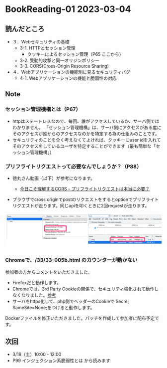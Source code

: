# BookReading-01 2023-03-04

## 読んだところ
- ３．Webセキュリティの基礎
  - 3-1. HTTPとセッション管理
    - クッキーによるセッション管理（P65 ここから）
  - 3-2. 受動的攻撃と同一オリジンポリシー
  - 3-3. CORS(Cross-Origin Resource Sharing)
- ４．Webアプリケーションの機能別に見るセキュリティバグ
  - 4-1. Webアプリケーションの機能と脆弱性の対応

## Note

### セッション管理機構とは（P67）

- httpはステートレスなので、毎回、誰がアクセスしているか、サーバ側ではわかりません。
「セッション管理機構」は、サーバ側にアクセスがある度にそのアクセスが誰からのアクセスなのかを特定する為の仕組みのことです。
- セキュリティのことを全く考えなくてよければ、クッキーにuser idを入れてそのアクセスをしているユーザを特定することができます（最も簡単な「セッション管理機構」）

### プリフライトリクエストって必要なんでしょうか？（P88）
- 徳丸さん動画（以下）が参考になります。

  - [今日こそ理解するCORS - プリフライトリクエストは本当に必要？](https://youtu.be/yBcnonX8Eak?t=674)

- ブラウザでcross originでpostのリクエストをするとoptionでプリフライトリクエストが走ります。同じapiを叩くときに2回requestが走ります。

![](./img/2023030401.png)

### Chromeで、/33/33-005b.html のカウンターが動かない
参加者の方からコメントをいただきました。

- Firefoxだと動作します。
- Chromeでは、3rd Party Cookieの関係で、セキュリティ強化されて動作しなくなりました。[参考](https://qiita.com/emacs_hhkb/items/ff6af4361b8a10f781a9)
- サーバをhttps化して、php側でヘッダーのCookieで Secre; SameSite=None;をつけると動作します。

Dockerファイルを修正いただきました。パッチを作成して参加者に配布予定です。

## 次回
- 3/18（土）10:00 - 12:00
- P99 インジェクション系脆弱性とは から読みます
